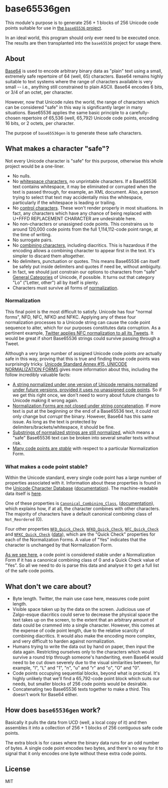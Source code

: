 # base65536gen

This module's purpose is to generate 256 + 1 blocks of 256 Unicode code points suitable for use in [the `base65536` project](https://github.com/ferno/base65536).

In an ideal world, this program should only ever need to be executed once. The results are then transplanted into the `base65536` project for usage there.

## About

[Base64](https://en.wikipedia.org/wiki/Base64) is used to encode arbitrary binary data as "plain" text using a small, extremely safe repertoire of 64 (well, 65) characters. Base64 remains highly suitable to text systems where the range of characters available is very small -- i.e., anything still constrained to plain ASCII. Base64 encodes 6 bits, or 3/4 of an octet, per character.

However, now that Unicode rules the world, the range of characters which can be considered "safe" in this way is significantly larger in many situations. Base65536 applies the same basic principle to a carefully-chosen repertoire of 65,536 (well, 65,792) Unicode code points, encoding 16 bits, or 2 octets, per character.

The purpose of `base65536gen` is to generate these safe characters.

## What makes a character "safe"?

Not every Unicode character is "safe" for this purpose, otherwise this whole project would be a one-liner.

* No nulls.
* No [whitespace characters](https://en.wikipedia.org/wiki/Whitespace_character#Unicode), no unprintable characters. If a Base65536 text contains whitespace, it may be eliminated or corrupted when the text is passed through, for example, an XML document. Also, a person trying to select that text may accidentally miss the whitespace, particularly if the whitespace is leading or trailing.
* No [control characters](https://en.wikipedia.org/wiki/Unicode_control_characters). These won't render properly in most situations. In fact, any characters which have any chance of being replaced with U+FFFD REPLACEMENT CHARACTER are undesirable here.
* No non-characters or unassigned code points. This constrains us to around 120,000 code points from the full 1,114,112-code point range, at the time of writing.
* No surrogate pairs.
* No [combining characters](https://en.wikipedia.org/wiki/Combining_character), including diacritics. This is hazardous if the encoding allows a combining character to appear first in the text. It's simpler to discard them altogether.
* No delimiters, punctuation or quotes. This means Base65536 can itself be safely put inside delimiters and quotes if need be, without ambiguity.
* In fact, we should just constrain our options to characters from "safe" [General Categories](https://en.wikipedia.org/wiki/Unicode_character_property#General_Category) of Unicode, if possible. It turns out that category "Lo" ("Letter, other") all by itself is plenty.
* Characters must survive all forms of [normalization](https://en.wikipedia.org/wiki/Unicode_equivalence#Normalization).

### Normalization

This final point is the most difficult to satisfy. Unicode has four "normal forms", NFD, NFC, NFKD and NFKC. Applying any of these four normalization processes to a Unicode string can cause the code point sequence to alter, which for our purposes constitutes data corruption. As a pertinent example, [Twitter applies NFC normalization to all its Tweets](https://dev.twitter.com/overview/api/counting-characters). It would be great if short Base65536 strings could survive passing through a Tweet.

Although a very large number of assigned Unicode code points *are* actually safe in this way, proving that this is true and finding those code points was surprisingly tricky. [Unicode Standard Annex #15, UNICODE NORMALIZATION FORMS](http://unicode.org/reports/tr15/) gives more information about this, including the follow incredibly valuable facts:

* [A string normalized under one version of Unicode remains normalized under future versions, provided it uses no unassigned code points](http://unicode.org/reports/tr15/#Stability_of_Normalized_Forms). So if we get this right once, we don't need to worry about future changes to Unicode making it wrong again.
* [Normalization Forms are not closed under string concatenation](http://unicode.org/reports/tr15/#Concatenation). If more text is put at the beginning or the end of a Base65536 text, it could not only change but *corrupt* the binary. However, Base64 has this same issue. As long as the text is protected by delimiters/brackets/whitespace, it should be fine.
* [Substrings of normalized strings are still normalized](http://unicode.org/reports/tr15/#Concatenation), which means a "safe" Base65536 text can be broken into several smaller texts without risk.
* [Many code points are *stable*](http://unicode.org/reports/tr15/#Stable_Code_Points) with respect to a particular Normalization Form.

### What makes a code point stable?

Within the Unicode standard, every single code point has a large number of properties associated with it. Information about these properties is found in the [Unicode Character Database](http://unicode.org/ucd) ([documentation](http://unicode.org/reports/tr44/#Canonical_Combining_Class)). The machine-readable data itself is [here](http://www.unicode.org/Public/UCD/latest/).

One of these properties is [`Canonical_Combining_Class`](http://www.unicode.org/Public/UCD/latest/ucd/extracted/DerivedCombiningClass.txt), ([documentation](http://unicode.org/reports/tr44/#Canonical_Combining_Class)), which explains how, if at all, the character combines with other characters. The majority of characters have a default canonical combining class of `Not_Reordered` (0).

Four other properties [`NFD_Quick_Check`](http://unicode.org/reports/tr44/#NFD_Quick_Check), [`NFKD_Quick_Check`](http://unicode.org/reports/tr44/#NFKD_Quick_Check), [`NFC_Quick_Check`](http://unicode.org/reports/tr44/#NFC_Quick_Check) and [`NFKC_Quick_Check`](http://unicode.org/reports/tr44/#NFKC_Quick_Check) ([data](http://www.unicode.org/Public/UCD/latest/ucd/DerivedNormalizationProps.txt)), which are the "Quick Check" properties for each of the Normalization Forms. A value of "Yes" indicates that the character is unchanged by that Normalization Form.

[As we see here](http://unicode.org/reports/tr15/#Stable_Code_Points), a code point is considered stable under a Normalization Form if it has a canonical combining class of 0 and a Quick Check value of "Yes". So all we need to do is parse this data and analyse it to get a full list of the safe code points.

## What don't we care about?

* Byte length. Twitter, the main use case here, measures code point length.
* Visible space taken up by the data on the screen. Judicious use of Zalgo-esque diacritics could serve to decrease the physical space the text takes up on the screen, to the extent that an arbitrary amount of data could be crammed into a single character. However, this comes at the expense of code point length, due to the relative scarcity of combining diacritics. It would also make the encoding more complex, and very difficult to harden against normalization.
* Humans trying to write the data out by hand on paper, then input the data again. Restricting ourselves only to the characters which would survive a round trip through someone's handwriting, even Base64 would need to be cut down severely due to the visual similarities between, for example, "l", "L" and "1", "n", "u" and "r" and "o", "O" and "0".
* Code points occupying sequential blocks, beyond what is practical. It's highly unlikely that we'll find a 65,792-code point block which suits our needs, but smaller blocks of 256 code points would be desirable.
* Concatenating two Base65536 texts together to make a third. This doesn't work for Base64 either.

## How does `base65536gen` work?

Basically it pulls the data from UCD (well, a local copy of it) and then assembles it into a collection of 256 + 1 blocks of 256 contiguous safe code points.

The extra block is for cases where the binary data runs for an odd number of bytes. A single code point encodes two bytes, and there's no way for it to signal that it only encodes one byte without these extra code points.

## License

MIT
